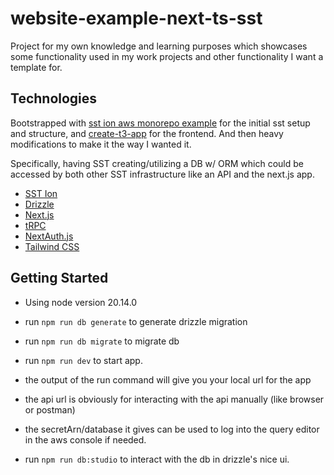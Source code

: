 # website-example-next-ts-sst

Project for my own knowledge and learning purposes which showcases some functionality used in my work projects
and other functionality I want a template for.

## Technologies
Bootstrapped with [sst ion aws monorepo example](https://github.com/sst/ion/tree/dev/examples/aws-monorepo)
for the initial sst setup and structure, and [create-t3-app](https://create.t3.gg/) for the frontend.
And then heavy modifications to make it the way I wanted it.

Specifically, having SST creating/utilizing a DB w/ ORM which could be accessed by both other SST infrastructure 
like an API and the next.js app.

- [SST Ion](https://ion.sst.dev/)
- [Drizzle](https://orm.drizzle.team/)
- [Next.js](https://nextjs.org)
- [tRPC](https://trpc.io)
- [NextAuth.js](https://next-auth.js.org)
- [Tailwind CSS](https://tailwindcss.com)

## Getting Started
- Using node version 20.14.0
- run `npm run db generate` to generate drizzle migration
- run `npm run db migrate` to migrate db
- run `npm run dev` to start app.

- the output of the run command will give you your local url for the app
- the api url is obviously for interacting with the api manually (like browser or postman)
- the secretArn/database it gives can be used to log into the query editor in the aws console if needed.
- run `npm run db:studio` to interact with the db in drizzle's nice ui.